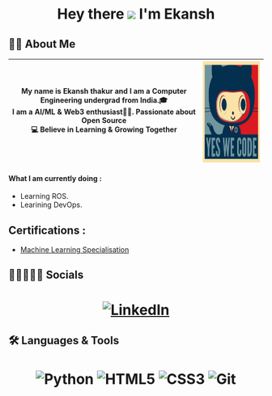<h1 align="center"> Hey there <img src="https://media.giphy.com/media/hvRJCLFzcasrR4ia7z/giphy.gif" width="28"> I'm Ekansh</h1>


## 👨‍💻 About Me
|<p align="center">My name is <b>Ekansh thakur</b> and I am a Computer Engineering undergrad from India.🎓 <br>I am a <b>AI/ML & Web3 enthusiast👨‍💻</b>. Passionate about <b>Open Source</b> <br>💻 Believe in <b>Learning & Growing Together</b></p>|<img align="center" src="baracktocat.jpg" width="200px" height="200px"> |
| ------- | -------- |

#### What I am currently doing :
- Learning ROS.
- Learining DevOps.
  

## Certifications :
- [Machine Learning Specialisation](https://coursera.org/share/46b14369122f80591328caac902da06c)

## 👩🏼‍🤝‍🧑🏻 Socials

<h1 align = "center">
</a> <a href="https://www.linkedin.com/in/vedant-kakde/" target="_blank"><img alt="LinkedIn" title="LinkedIn" src="https://img.shields.io/badge/LinkedIn-%230077B5.svg?&style=for-the-badge&logo=linkedin&logoColor=white"/>
</a>
</h1>

## 🛠 Languages & Tools 

<h1 align = "center">

![Python](https://img.shields.io/badge/Python-3776AB?style=for-the-badge&logo=python&logoColor=white)
![HTML5](https://img.shields.io/badge/HTML5-E34F26?style=for-the-badge&logo=html5&logoColor=white)
![CSS3](https://img.shields.io/badge/CSS3-1572B6?style=for-the-badge&logo=css3&logoColor=white)
![Git](https://img.shields.io/badge/-git-F1502F?style=for-the-badge&logo=git&logoColor=white)


</h1>
